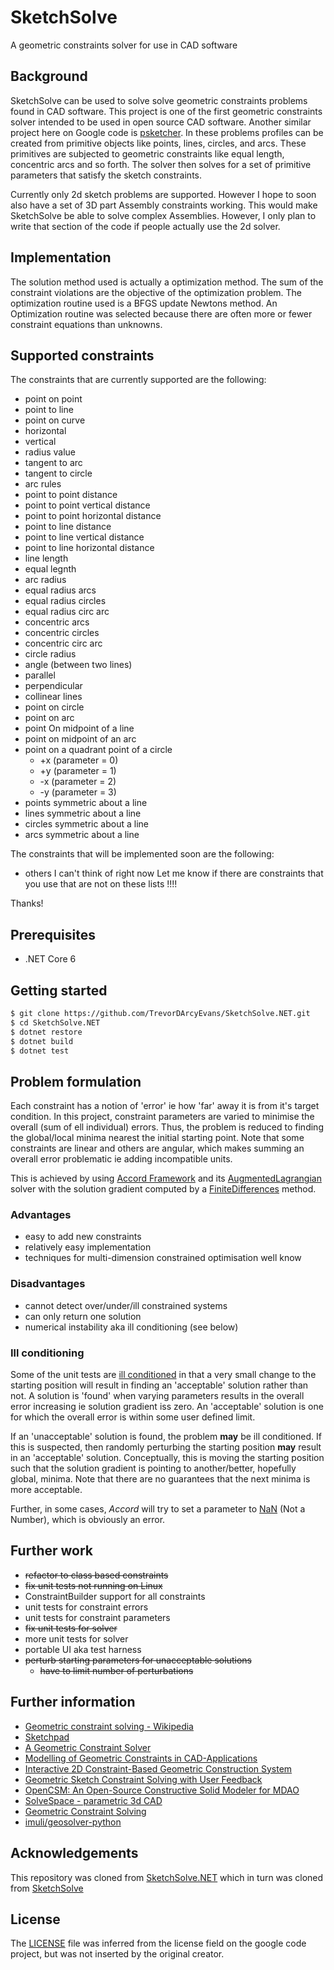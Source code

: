# SketchSolve

A geometric constraints solver for use in CAD software

## Background

SketchSolve can be used to solve solve geometric constraints problems found in CAD software.
This project is one of the first geometric constraints solver intended to be used in open source CAD software.
Another similar project here on Google code is [psketcher](https://code.google.com/archive/p/psketcher/). In these problems profiles can be created from
primitive objects like points, lines, circles, and arcs. These primitives are subjected to geometric
constraints like equal length, concentric arcs and so forth. The solver then solves for a set of primitive
parameters that satisfy the sketch constraints.

Currently only 2d sketch problems are supported. However I hope to soon also have a set of 3D part Assembly
constraints working. This would make SketchSolve be able to solve complex Assemblies. However, I only plan
to write that section of the code if people actually use the 2d solver.

## Implementation

The solution method used is actually a optimization method. The sum of the constraint violations are the
objective of the optimization problem. The optimization routine used is a BFGS update Newtons method.
An Optimization routine was selected because there are often more or fewer constraint equations than unknowns.

## Supported constraints

The constraints that are currently supported are the following:
* point on point
* point to line
* point on curve
* horizontal
* vertical
* radius value
* tangent to arc
* tangent to circle
* arc rules
* point to point distance
* point to point vertical distance
* point to point horizontal distance
* point to line distance
* point to line vertical distance
* point to line horizontal distance
* line length
* equal legnth
* arc radius
* equal radius arcs
* equal radius circles
* equal radius circ arc
* concentric arcs
* concentric circles
* concentric circ arc
* circle radius
* angle (between two lines)
* parallel
* perpendicular
* collinear lines
* point on circle
* point on arc
* point On midpoint of a line
* point on midpoint of an arc
* point on a quadrant point of a circle
  * +x (parameter = 0)
  * +y (parameter = 1)
  * -x (parameter = 2)
  * -y (parameter = 3)
* points symmetric about a line
* lines symmetric about a line
* circles symmetric about a line
* arcs symmetric about a line

The constraints that will be implemented soon are the following:
* others I can't think of right now
Let me know if there are constraints that you use that are not on these lists !!!!

Thanks!

## Prerequisites
* .NET Core 6

## Getting started
```bash
$ git clone https://github.com/TrevorDArcyEvans/SketchSolve.NET.git
$ cd SketchSolve.NET
$ dotnet restore
$ dotnet build
$ dotnet test
```

## Problem formulation
Each constraint has a notion of 'error' ie how 'far' away it is from it's target condition.
In this project, constraint parameters are varied to minimise the overall (sum of ell individual) errors.
Thus, the problem is reduced to finding the global/local minima nearest the initial starting point.
Note that some constraints are linear and others are angular, which makes summing an overall error
problematic ie adding incompatible units.

This is achieved by using [Accord Framework](http://accord-framework.net/) and its 
[AugmentedLagrangian](http://accord-framework.net/docs/html/T_Accord_Math_Optimization_AugmentedLagrangian.htm)
solver with the solution gradient computed by a
[FiniteDifferences](http://accord-framework.net/docs/html/Overload_Accord_Math_Differentiation_FiniteDifferences_Gradient.htm)
method.

### Advantages
* easy to add new constraints
* relatively easy implementation
* techniques for multi-dimension constrained optimisation well know

### Disadvantages
* cannot detect over/under/ill constrained systems
* can only return one solution
* numerical instability aka ill conditioning (see below)

### Ill conditioning
Some of the unit tests are [ill conditioned](https://en.wikipedia.org/wiki/Condition_number) in that a
very small change to the starting position will result in finding an 'acceptable' solution rather than not.
A solution is 'found' when varying parameters results in the overall error increasing ie solution
gradient iss zero.
An 'acceptable' solution is one for which the overall error is within some user defined limit.

If an 'unacceptable' solution is found, the problem **may** be ill conditioned.  If this is
suspected, then randomly perturbing the starting position **may** result in an 'acceptable'
solution.  Conceptually, this is moving the starting position such that the solution
gradient is pointing to another/better, hopefully global, minima.  Note that there are no
guarantees that the next minima is more acceptable.

Further, in some cases, _Accord_ will try to set a parameter to [NaN](https://en.wikipedia.org/wiki/NaN)
(Not a Number), which is obviously an error.

## Further work
* ~~refactor to class based constraints~~
* ~~fix unit tests not running on Linux~~
* ConstraintBuilder support for all constraints
* unit tests for constraint errors
* unit tests for constraint parameters
* ~~fix unit tests for solver~~
* more unit tests for solver
* portable UI aka test harness
* ~~perturb starting parameters for unacceptable solutions~~
  * ~~have to limit number of perturbations~~ 

## Further information
* [Geometric constraint solving - Wikipedia](https://en.wikipedia.org/wiki/Geometric_constraint_solving)
* [Sketchpad](https://en.wikipedia.org/wiki/Sketchpad)
* [A Geometric Constraint Solver](https://core.ac.uk/download/pdf/4971979.pdf)
* [Modelling of Geometric Constraints in CAD-Applications](https://userpages.uni-koblenz.de/~ros/ModellingGeometricConstraints.pdf)
* [Interactive 2D Constraint-Based Geometric Construction System](papers.cumincad.org/data/works/att/41d4.content.pdf)
* [Geometric Sketch Constraint Solving with User Feedback](https://acdl.mit.edu/ESP/Publications/AIAApaper2013-0702.pdf)
* [OpenCSM: An Open-Source Constructive Solid Modeler for MDAO](https://acdl.mit.edu/esp/Publications/AIAApaper2013-0701.pdf)
* [SolveSpace - parametric 3d CAD](https://solvespace.com/index.pl)
* [Geometric Constraint Solving](geosolver.sourceforge.net)
* [imuli/geosolver-python](https://github.com/imuli/geosolver-python)

## Acknowledgements

This repository was cloned from [SketchSolve.NET](https://github.com/bradphelan/SketchSolve.NET)
which in turn was cloned from [SketchSolve](http://code.google.com/p/sketchsolve/.)

## License

The [LICENSE](LICENSE) file was inferred from the license field on the google code project,
but was not inserted by the original creator.

